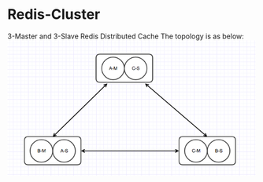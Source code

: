 # Redis-Cluster

3-Master and 3-Slave Redis Distributed Cache
The topology is as below:
![](https://github.com/xxu10/Redis-Cluster/blob/master/images/Screen%20Shot%202018-10-18%20at%206.09.34%20PM.png)
